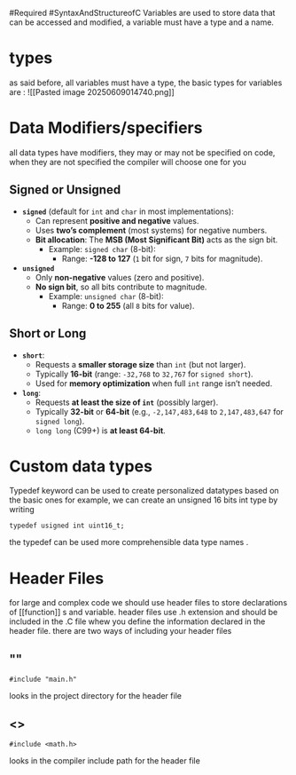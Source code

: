 #Required #SyntaxAndStructureofC 
Variables are used to store data that can be accessed and modified, a variable must have a type and a name. 

# types
as said before, all variables must have a type, the basic types for variables are :
![[Pasted image 20250609014740.png]]

# Data Modifiers/specifiers
all data types have modifiers, they may or may not be specified on code, when they are not specified the compiler will choose one for you
## Signed or Unsigned
- **`signed`** (default for `int` and `char` in most implementations):
    - Can represent **positive and negative** values.
    - Uses **two’s complement** (most systems) for negative numbers.
    - **Bit allocation**: The **MSB (Most Significant Bit)** acts as the sign bit.
        - Example: `signed char` (8-bit):
            - Range: **-128 to 127** (`1` bit for sign, `7` bits for magnitude).
- **`unsigned`**
    - Only **non-negative** values (zero and positive).
    - **No sign bit**, so all bits contribute to magnitude.
        - Example: `unsigned char` (8-bit):
            - Range: **0 to 255** (all `8` bits for value).
## Short or Long
- **`short`**:
    - Requests a **smaller storage size** than `int` (but not larger).        
    - Typically **16-bit** (range: `-32,768` to `32,767` for `signed short`).
    - Used for **memory optimization** when full `int` range isn’t needed.
- **`long`**:
    - Requests **at least the size of `int`** (possibly larger).
    - Typically **32-bit** or **64-bit** (e.g., `-2,147,483,648` to `2,147,483,647` for `signed long`).
    - `long long` (C99+) is **at least 64-bit**.
    
    
# Custom data types

Typedef keyword can be used to create personalized datatypes based on the basic ones 
for example, we can create an unsigned 16 bits int type by writing
```
typedef usigned int uint16_t;
```


the typedef can be used more comprehensible data type names .

# Header Files

for large and complex code we should use header files to store declarations of [[function]] s and variable. header files use .h extension and should be included in the .C file whew you define the information declared in the header file.  there are two ways of including your header files

## ""

```
#include "main.h"
```

looks in the project directory for the header file
## <>

```
#include <math.h>
```
looks in the compiler include path for the header file